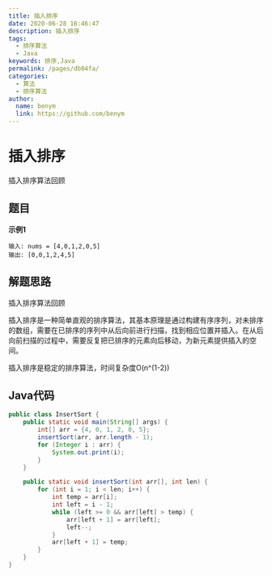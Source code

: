```yaml
---
title: 插入排序
date: 2020-06-28 16:46:47
description: 插入排序
tags: 
  - 排序算法
  - Java
keywords: 排序,Java
permalink: /pages/db04fa/
categories: 
  - 算法
  - 排序算法
author: 
  name: benym
  link: https://github.com/benym
---
```


# 插入排序

插入排序算法回顾

## 题目

**示例1**

```
输入: nums = [4,0,1,2,0,5]
输出: [0,0,1,2,4,5]
```

## 解题思路

插入排序算法回顾

插入排序是一种简单直观的排序算法，其基本原理是通过构建有序序列，对未排序的数组，需要在已排序的序列中从后向前进行扫描，找到相应位置并插入。在从后向前扫描的过程中，需要反复把已排序的元素向后移动，为新元素提供插入的空间。

插入排序是稳定的排序算法，时间复杂度O(n^(1-2))

## Java代码

```java
public class InsertSort {
    public static void main(String[] args) {
        int[] arr = {4, 0, 1, 2, 0, 5};
        insertSort(arr, arr.length - 1);
        for (Integer i : arr) {
            System.out.print(i);
        }
    }

    public static void insertSort(int arr[], int len) {
        for (int i = 1; i < len; i++) {
            int temp = arr[i];
            int left = i - 1;
            while (left >= 0 && arr[left] > temp) {
                arr[left + 1] = arr[left];
                left--;
            }
            arr[left + 1] = temp;
        }
    }
}
```

